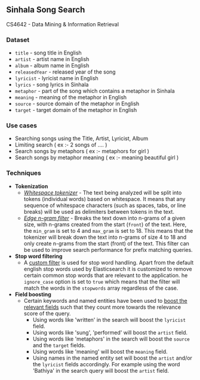 

## Sinhala Song Search
 CS4642 - Data Mining & Information Retrieval

### Dataset

 - `title` - song title in English
 - `artist` - artist name in English
 - `album` - album name in English
 - `releasedYear` - released year of the song
 - `lyricist` - lyricist name in English
 - `lyrics` - song lyrics in Sinhala
 - `metaphor` - part of the song which contains a metaphor in Sinhala
 - `meaning` - meaning of the metaphor in English
 - `source` - source domain of the metaphor in English
 - `target` - target domain of the metaphor in English

### Use cases

 - Searching songs using the Title, Artist, Lyricist, Album
 - Limiting search ( ex :- 2 songs of .... )
 - Search songs by metaphors ( ex :- metaphors for girl )
 - Search songs by metaphor meaning ( ex :- meaning beautiful girl )

### Techniques

 - **Tokenization**
	 -  [*Whitespace tokenizer*](https://www.elastic.co/guide/en/elasticsearch/reference/current/analysis-whitespace-tokenizer.html) - The text being analyzed will be split into tokens (individual words) based on whitespace. It means that any sequence of whitespace characters (such as spaces, tabs, or line breaks) will be used as delimiters between tokens in the text.
	 - [*Edge n-gram filter*](https://www.elastic.co/guide/en/elasticsearch/reference/current/analysis-edgengram-tokenfilter.html) - Breaks the text down into n-grams of a given size, with n-grams created from the start  (`front`) of the text. Here, the `min_gram` is set to 4 and `max_gram` is set to 18. This means that the tokenizer will break down the text into n-grams of size 4 to 18 and only create n-grams from the start (front) of the text. This filter can be used to improve search performance for prefix matching queries.
 - **Stop word filtering**
	 - A [custom filter](https://www.elastic.co/guide/en/elasticsearch/reference/current/analysis-stop-tokenfilter.html#analysis-stop-tokenfilter-customize) is used for stop word handling. Apart from the default english stop words used by Elasticsearch it is customized to remove certain common stop words that are relevant to the application. he `ignore_case` option is set to `true` which means that the filter will match the words in the `stopwords` array regardless of the case.
- **Field boosting**
	- Certain keywords and named entities have been used to [boost the relevant fields](https://www.elastic.co/guide/en/elasticsearch/reference/current/query-dsl-multi-match-query.html#field-boost) such that they count more towards the relevance score of the query.
		- Using words like 'written' in the search will boost the `lyricist` field.
		- Using words like 'sung', 'performed' will boost the `artist` field.
		- Using words like 'metaphors' in the search will boost the `source` and the `target` fields.
		- Using words like 'meaning' will boost the `meaning` field.
		- Using names in the named entity set will boost the `artist` and/or the `lyricist` fields accordingly. For example using the word 'Bathiya' in the search query will boost the `artist` field.
